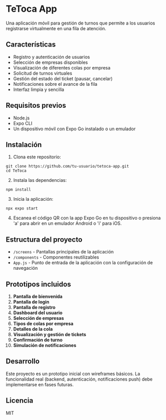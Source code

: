 # TeToca App

Una aplicación móvil para gestión de turnos que permite a los usuarios registrarse virtualmente en una fila de atención.

## Características

- Registro y autenticación de usuarios
- Selección de empresas disponibles
- Visualización de diferentes colas por empresa
- Solicitud de turnos virtuales
- Gestión del estado del ticket (pausar, cancelar)
- Notificaciones sobre el avance de la fila
- Interfaz limpia y sencilla

## Requisitos previos

- Node.js
- Expo CLI
- Un dispositivo móvil con Expo Go instalado o un emulador

## Instalación

1. Clona este repositorio:

```
git clone https://github.com/tu-usuario/tetoca-app.git
cd TeToca
```

2. Instala las dependencias:

```
npm install
```

3. Inicia la aplicación:

```
npx expo start
```

4. Escanea el código QR con la app Expo Go en tu dispositivo o presiona 'a' para abrir en un emulador Android o 'i' para iOS.

## Estructura del proyecto

- `/screens` - Pantallas principales de la aplicación
- `/components` - Componentes reutilizables
- `App.js` - Punto de entrada de la aplicación con la configuración de navegación

## Prototipos incluidos

1. **Pantalla de bienvenida**
2. **Pantalla de login**
3. **Pantalla de registro**
4. **Dashboard del usuario**
5. **Selección de empresas**
6. **Tipos de colas por empresa**
7. **Detalles de la cola**
8. **Visualización y gestión de tickets**
9. **Confirmación de turno**
10. **Simulación de notificaciones**

## Desarrollo

Este proyecto es un prototipo inicial con wireframes básicos. La funcionalidad real (backend, autenticación, notificaciones push) debe implementarse en fases futuras.

## Licencia

MIT
